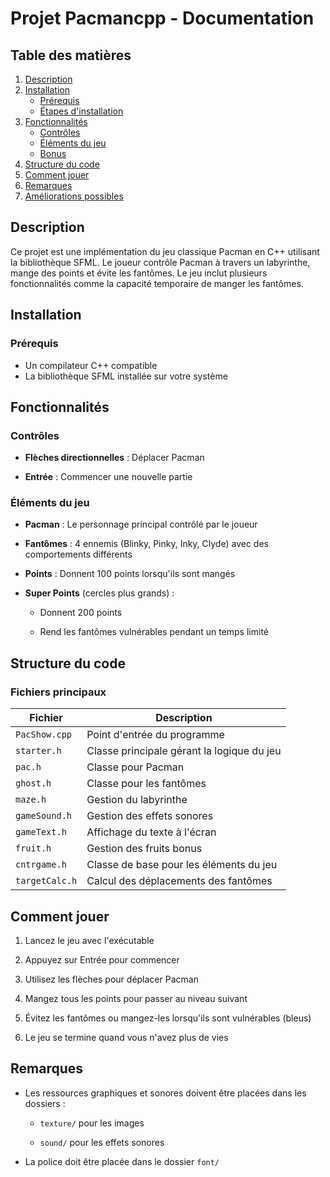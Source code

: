 # Projet Pacmancpp - Documentation

## Table des matières
1. [Description](#description)
2. [Installation](#installation)
   - [Prérequis](#prérequis)
   - [Étapes d'installation](#étapes-dinstallation)
3. [Fonctionnalités](#fonctionnalités)
   - [Contrôles](#contrôles)
   - [Éléments du jeu](#éléments-du-jeu)
   - [Bonus](#bonus)
4. [Structure du code](#structure-du-code)
5. [Comment jouer](#comment-jouer)
6. [Remarques](#remarques)
7. [Améliorations possibles](#améliorations-possibles)

## Description

Ce projet est une implémentation du jeu classique Pacman en C++ utilisant la bibliothèque SFML. Le joueur contrôle Pacman à travers un labyrinthe, mange des points et évite les fantômes. Le jeu inclut plusieurs fonctionnalités comme la capacité temporaire de manger les fantômes.

## Installation

### Prérequis

- Un compilateur C++ compatible 
- La bibliothèque SFML installée sur votre système

## Fonctionnalités

### Contrôles

- **Flèches directionnelles** : Déplacer Pacman
    
- **Entrée** : Commencer une nouvelle partie
    

### Éléments du jeu

- **Pacman** : Le personnage principal contrôlé par le joueur
    
- **Fantômes** : 4 ennemis (Blinky, Pinky, Inky, Clyde) avec des comportements différents
    
- **Points** : Donnent 100 points lorsqu'ils sont mangés
    
- **Super Points** (cercles plus grands) :
    
    - Donnent 200 points
        
    - Rend les fantômes vulnérables pendant un temps limité

## Structure du code

### Fichiers principaux

|Fichier|Description|
|---|---|
|`PacShow.cpp`|Point d'entrée du programme|
|`starter.h`|Classe principale gérant la logique du jeu|
|`pac.h`|Classe pour Pacman|
|`ghost.h`|Classe pour les fantômes|
|`maze.h`|Gestion du labyrinthe|
|`gameSound.h`|Gestion des effets sonores|
|`gameText.h`|Affichage du texte à l'écran|
|`fruit.h`|Gestion des fruits bonus|
|`cntrgame.h`|Classe de base pour les éléments du jeu|
|`targetCalc.h`|Calcul des déplacements des fantômes|

## Comment jouer

1. Lancez le jeu avec l'exécutable
    
2. Appuyez sur Entrée pour commencer
    
3. Utilisez les flèches pour déplacer Pacman
    
4. Mangez tous les points pour passer au niveau suivant
    
5. Évitez les fantômes ou mangez-les lorsqu'ils sont vulnérables (bleus)
    
6. Le jeu se termine quand vous n'avez plus de vies
    

## Remarques

- Les ressources graphiques et sonores doivent être placées dans les dossiers :
    
    - `texture/` pour les images
        
    - `sound/` pour les effets sonores
        
- La police doit être placée dans le dossier `font/` 

